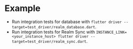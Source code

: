 # Example

* Run integration tests for database with `flutter driver --target=test_driver/realm_database.dart`.
* Run integration tests for Realm Sync with `INSTANCE_LINK=<your_instance_host> flutter driver --target=test_driver/realm_sync.dart`. 
